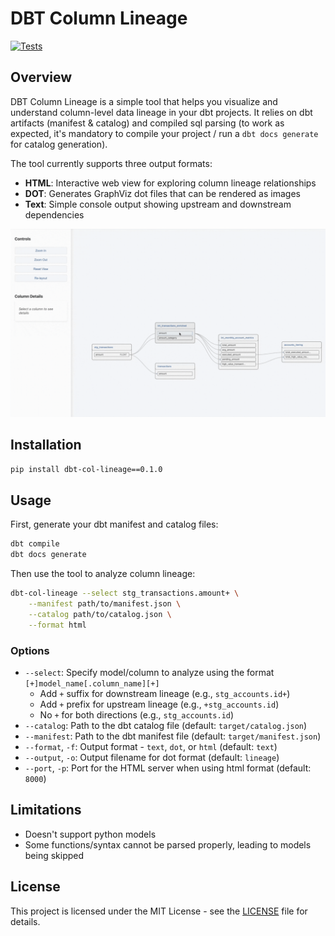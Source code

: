 # DBT Column Lineage

[![Tests](https://github.com/Fszta/dbt-column-lineage/actions/workflows/test.yml/badge.svg)](https://github.com/Fszta/dbt-column-lineage/actions/workflows/test.yml)


## Overview

DBT Column Lineage is a simple tool that helps you visualize and understand column-level data lineage in your dbt projects. It relies on dbt artifacts (manifest & catalog) and compiled sql parsing (to work as expected, it's mandatory to compile your project / run a `dbt docs generate` for catalog generation). 

The tool currently supports three output formats:
- **HTML**: Interactive web view for exploring column lineage relationships
- **DOT**: Generates GraphViz dot files that can be rendered as images
- **Text**: Simple console output showing upstream and downstream dependencies


![DBT Column Lineage Demo](https://raw.githubusercontent.com/Fszta/dbt-column-lineage/main/assets/demo_lineage.gif)


## Installation

```bash
pip install dbt-col-lineage==0.1.0
```

## Usage

First, generate your dbt manifest and catalog files:

```bash
dbt compile
dbt docs generate
```

Then use the tool to analyze column lineage:

```bash
dbt-col-lineage --select stg_transactions.amount+ \
    --manifest path/to/manifest.json \
    --catalog path/to/catalog.json \
    --format html
```

### Options

- `--select`: Specify model/column to analyze using the format `[+]model_name[.column_name][+]`
  - Add `+` suffix for downstream lineage (e.g., `stg_accounts.id+`)
  - Add `+` prefix for upstream lineage (e.g., `+stg_accounts.id`)
  - No `+` for both directions (e.g., `stg_accounts.id`)
- `--catalog`: Path to the dbt catalog file (default: `target/catalog.json`)
- `--manifest`: Path to the dbt manifest file (default: `target/manifest.json`)
- `--format`, `-f`: Output format - `text`, `dot`, or `html` (default: `text`)
- `--output`, `-o`: Output filename for dot format (default: `lineage`)
- `--port`, `-p`: Port for the HTML server when using html format (default: `8000`)

## Limitations
- Doesn't support python models
- Some functions/syntax cannot be parsed properly, leading to models being skipped

## License
This project is licensed under the MIT License - see the [LICENSE](LICENSE) file for details.